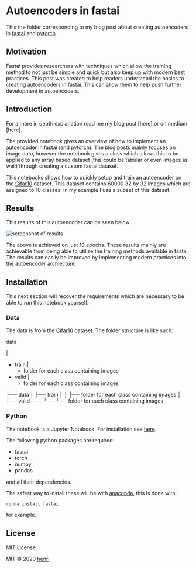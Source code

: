 # Autoencoders in fastai
This the folder corresponding to my blog post about creating autoencoders in [fastai](https://docs.fast.ai) and [pytorch](https://pytorch.org).

## Motivation
Fastai provides researchers with techniques which allow the training method to not just be simple and quick but also keep up with modern best practices. This post was created to help readers understand the basics to creating autoencoders in fastai. This can allow them to help push further development in autoencoders.

## Introduction
For a more in depth explanation read me my blog post [here] or on medium [here].

The provided notebook gives an overview of how to implement an autoencoder in fastai (and pytorch). The blog posts mainly focuses on image data, however the notebook gives a class which allows this to be applied to any array based dataset (this could be tabular or even images as well) through creating a custom fastai dataset.

This notebooks shows how to quickly setup and train an autoencoder on the [Cifar10](https://www.cs.toronto.edu/~kriz/cifar.html) dataset. This dataset contains 60000 32 by 32 images which are assigned to 10 classes. In my example I use a subset of this dataset.

## Results
This results of this autoencoder can be seen below

![screenshot of results]("images/training_show_results.png")

The above is achieved on just 10 epochs. These results mainly are achievable from being able to utilise the training methods available in fastai. The results can easily be improved by implementing modern practices into the autoencoder archiecture.

## Installation
This next section will recover the requirements which are necessary to be able to run this notebook yourself.

### Data
The data is from the [Cifar10](https://www.cs.toronto.edu/~kriz/cifar.html) dataset. The folder structure is like such:

data

|

- train
  |
  - folder for each class containing images
- valid
  |
  - folder for each class containing images

├── data
│   ├── train
│   │   ├── folder for each class containing images
│   ├── valid
└── └── └── folder for each class containing images

### Python
The notebook is a Jupyter Notebook. For installation see [here](https://jupyter.readthedocs.io/en/latest/install.html).

The following python packages are required:
- fastai
- torch
- numpy
- pandas

and all their dependencies.

The safest way to install these will be with [anaconda](https://anaconda.org), this is done with:
```
conda install fastai
```
for example.

## License
MIT License

MIT © 2020 [henri](henriwoodcock.github.io)
